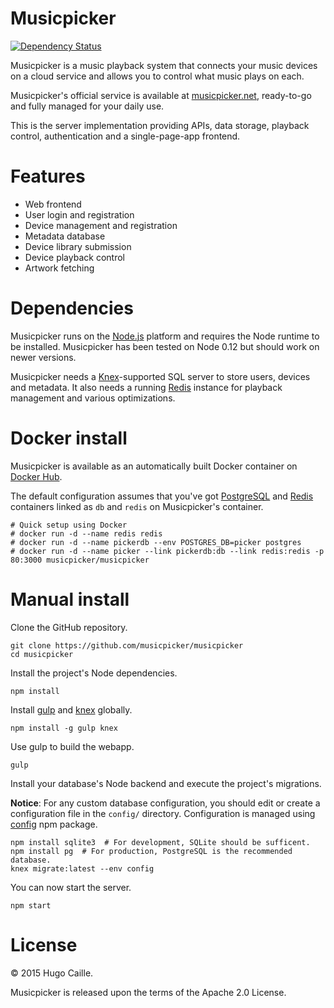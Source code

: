 # Musicpicker

[![Dependency Status](https://gemnasium.com/musicpicker/musicpicker.svg)](https://gemnasium.com/musicpicker/musicpicker)

Musicpicker is a music playback system that connects your music devices on a cloud service and allows you
to control what music plays on each.

Musicpicker's official service is available at [musicpicker.net](http://musicpicker.net), ready-to-go and fully managed for your daily use.

This is the server implementation providing APIs, data storage, playback control, authentication
and a single-page-app frontend.

Features
==========
- Web frontend
- User login and registration
- Device management and registration
- Metadata database
- Device library submission
- Device playback control
- Artwork fetching

Dependencies
==========
Musicpicker runs on the [Node.js](https://nodejs.org/) platform and requires the Node runtime to be installed.
Musicpicker has been tested on Node 0.12 but should work on newer versions.

Musicpicker needs a [Knex](http://knexjs.org/)-supported SQL server to store users, devices and metadata.
It also needs a running [Redis](http://redis.io) instance for playback management and various optimizations.

Docker install
==========
Musicpicker is available as an automatically built Docker container on
[Docker Hub](https://registry.hub.docker.com/u/musicpicker/musicpicker/).

The default configuration assumes that you've got [PostgreSQL](https://registry.hub.docker.com/_/postgres/)
and [Redis](http://redis.io/) containers linked as `db` and `redis` on Musicpicker's container.

    # Quick setup using Docker
    # docker run -d --name redis redis
    # docker run -d --name pickerdb --env POSTGRES_DB=picker postgres
    # docker run -d --name picker --link pickerdb:db --link redis:redis -p 80:3000 musicpicker/musicpicker

Manual install
==========
Clone the GitHub repository.

    git clone https://github.com/musicpicker/musicpicker
    cd musicpicker

Install the project's Node dependencies.

    npm install

Install [gulp](https://github.com/gulpjs/gulp/) and [knex](https://github.com/tgriesser/knex) globally.

    npm install -g gulp knex

Use gulp to build the webapp.

    gulp

Install your database's Node backend and execute the project's migrations.

**Notice**: For any custom database configuration, you should edit or create a configuration file in the
`config/` directory. Configuration is managed using [config](https://www.npmjs.com/package/config) npm package.

    npm install sqlite3  # For development, SQLite should be sufficent.
    npm install pg  # For production, PostgreSQL is the recommended database.
    knex migrate:latest --env config

You can now start the server.

    npm start

License
===========
© 2015 Hugo Caille.

Musicpicker is released upon the terms of the Apache 2.0 License.
